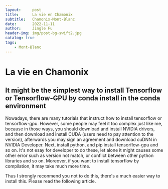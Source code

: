 ```yaml
---
layout:     post
title:      La vie en Chamonix
subtitle:   Chamonix-Mont-Blanc
date:       2022-11-11
author:     Jingle Fu
header-img: img/post-bg-swift2.jpg
catalog: true
tags:
    - Mont-Blanc
---
```



# La vie en Chamonix

## It might be the simplest way to install Tensorflow or Tensorflow-GPU by conda install in the conda environment
Nowadays, there are many tutorials that instruct how to install tensorflow or tensorflow-gpu. However, some people may feel it too complex just like me, because in those ways, you should download and install NVIDIA drivers, and then download and install CUDA (users need to pay attention to the version), afterwards you may sign an agreement and download cuDNN in NVIDIA Developer. Next, install python, and pip install tensorflow-gpu and so on. It's not esay for developer to do these, let alone it might causes some other error such as version not match, or conflict between other python libraries and so on. Moreover, if you want to install tensorflow by compilation, it may take much more time.

Thus I strongly reconmend you not to do this, there's a much easier way to install this. Please read the following article.
